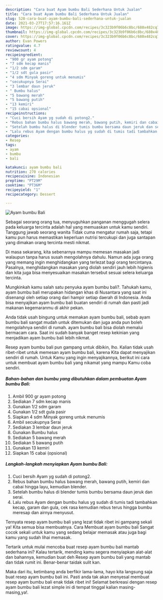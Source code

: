 ```yaml
---
description: "Cara buat Ayam bumbu Bali Sederhana Untuk Jualan"
title: "Cara buat Ayam bumbu Bali Sederhana Untuk Jualan"
slug: 528-cara-buat-ayam-bumbu-bali-sederhana-untuk-jualan
date: 2021-03-27T17:57:16.161Z
image: https://img-global.cpcdn.com/recipes/3c323b9f06b6c8bc/680x482cq70/ayam-bumbu-bali-foto-resep-utama.jpg
thumbnail: https://img-global.cpcdn.com/recipes/3c323b9f06b6c8bc/680x482cq70/ayam-bumbu-bali-foto-resep-utama.jpg
cover: https://img-global.cpcdn.com/recipes/3c323b9f06b6c8bc/680x482cq70/ayam-bumbu-bali-foto-resep-utama.jpg
author: Evan Powers
ratingvalue: 4.7
reviewcount: 4
recipeingredient:
- "900 gr ayam potong"
- "7 sdm kecap manis"
- "1/2 sdm garam"
- "1/2 sdt gula pasir"
- "4 sdm Minyak goreng untuk menumis"
- "secukupnya Serai"
- "3 lembar daun jeruk"
- " Bumbu halus"
- "5 bawang merah"
- "5 bawang putih"
- "13 kemiri"
- "15 cabai opsional"
recipeinstructions:
- "Cuci bersih Ayam yg sudah di potong2."
- "Rebus bahan bumbu halus bawang merah, bawang putih, kemiri dan cabai hingga layu, kemudian blender."
- "Setelah bumbu halus di blender tumis bumbu bersama daun jeruk dan serai."
- "Lalu rebus Ayam dengan bumbu halus yg sudah di tumis tadi tambahkan kecap, garam dan gula, cek rasa kemudian rebus terus hingga bumbu meresap dan airnya menyusut."
categories:
- Resep
tags:
- ayam
- bumbu
- bali

katakunci: ayam bumbu bali 
nutrition: 270 calories
recipecuisine: Indonesian
preptime: "PT29M"
cooktime: "PT36M"
recipeyield: "1"
recipecategory: Dessert

---
```



![Ayam bumbu Bali](https://img-global.cpcdn.com/recipes/3c323b9f06b6c8bc/680x482cq70/ayam-bumbu-bali-foto-resep-utama.jpg)

Sebagai seorang orang tua, menyuguhkan panganan menggugah selera pada keluarga tercinta adalah hal yang memuaskan untuk kamu sendiri. Tanggung jawab seorang  wanita Tidak cuma mengatur rumah saja, tetapi kamu pun harus memastikan keperluan nutrisi tercukupi dan juga santapan yang dimakan orang tercinta mesti nikmat.

Di masa  sekarang, kita sebenarnya mampu memesan masakan jadi walaupun tanpa harus susah mengolahnya dahulu. Namun ada juga orang yang memang ingin menghidangkan yang terlezat bagi orang tercintanya. Pasalnya, menghidangkan masakan yang diolah sendiri jauh lebih higienis dan kita juga bisa menyesuaikan masakan tersebut sesuai selera keluarga tercinta. 



Mungkinkah kamu salah satu penyuka ayam bumbu bali?. Tahukah kamu, ayam bumbu bali merupakan hidangan khas di Nusantara yang saat ini disenangi oleh setiap orang dari hampir setiap daerah di Indonesia. Anda bisa menyajikan ayam bumbu bali buatan sendiri di rumah dan pasti jadi makanan kegemaranmu di akhir pekan.

Anda tidak usah bingung untuk memakan ayam bumbu bali, sebab ayam bumbu bali sangat mudah untuk ditemukan dan juga anda pun boleh mengolahnya sendiri di rumah. ayam bumbu bali bisa diolah memalui bermacam cara. Saat ini sudah banyak banget resep kekinian yang menjadikan ayam bumbu bali lebih nikmat.

Resep ayam bumbu bali pun gampang untuk dibikin, lho. Kalian tidak usah ribet-ribet untuk memesan ayam bumbu bali, karena Kita dapat menyajikan sendiri di rumah. Untuk Kamu yang ingin menyajikannya, berikut ini cara untuk membuat ayam bumbu bali yang nikamat yang mampu Kamu coba sendiri.

<!--inarticleads1-->

##### Bahan-bahan dan bumbu yang dibutuhkan dalam pembuatan Ayam bumbu Bali:

1. Ambil 900 gr ayam potong
1. Sediakan 7 sdm kecap manis
1. Gunakan 1/2 sdm garam
1. Gunakan 1/2 sdt gula pasir
1. Siapkan 4 sdm Minyak goreng untuk menumis
1. Ambil secukupnya Serai
1. Sediakan 3 lembar daun jeruk
1. Gunakan  Bumbu halus
1. Sediakan 5 bawang merah
1. Sediakan 5 bawang putih
1. Gunakan 13 kemiri
1. Siapkan 15 cabai (opsional)




<!--inarticleads2-->

##### Langkah-langkah menyiapkan Ayam bumbu Bali:

1. Cuci bersih Ayam yg sudah di potong2.
1. Rebus bahan bumbu halus bawang merah, bawang putih, kemiri dan cabai hingga layu, kemudian blender.
1. Setelah bumbu halus di blender tumis bumbu bersama daun jeruk dan serai.
1. Lalu rebus Ayam dengan bumbu halus yg sudah di tumis tadi tambahkan kecap, garam dan gula, cek rasa kemudian rebus terus hingga bumbu meresap dan airnya menyusut.




Ternyata resep ayam bumbu bali yang lezat tidak ribet ini gampang sekali ya! Kita semua bisa membuatnya. Cara Membuat ayam bumbu bali Sangat cocok sekali untuk kamu yang sedang belajar memasak atau juga bagi kamu yang sudah lihai memasak.

Tertarik untuk mulai mencoba buat resep ayam bumbu bali mantab sederhana ini? Kalau tertarik, mending kamu segera menyiapkan alat-alat dan bahannya, kemudian buat deh Resep ayam bumbu bali yang mantab dan tidak rumit ini. Benar-benar taidak sulit kan. 

Maka dari itu, ketimbang anda berfikir lama-lama, hayo kita langsung saja buat resep ayam bumbu bali ini. Pasti anda tak akan menyesal membuat resep ayam bumbu bali enak tidak ribet ini! Selamat berkreasi dengan resep ayam bumbu bali lezat simple ini di tempat tinggal kalian masing-masing,ya!.

